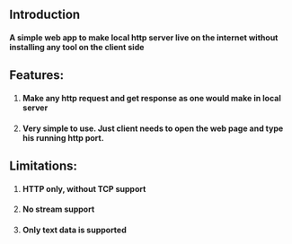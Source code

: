 ## Introduction
#### A simple web app to make local http server live on the internet without installing any tool on the client side

## Features:
1. #### Make any http request and get response as one would make in local server
2. #### Very simple to use. Just client needs to open the web page and type his running http port.

## Limitations:
1. #### HTTP only, without TCP support
2. #### No stream support
3. #### Only text data is supported

